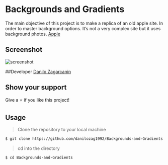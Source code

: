 # Backgrounds and Gradients
The main objective of this project is to make a replica of an old apple site.
In order to master background options.
It’s not a very complex site but it uses background photos.
[Apple](https://web.archive.org/web/20140301004610/http://www.apple.com/)

## Screenshot

![screenshot](https://raw.githubusercontent.com/kobiyoyo/Building-with-Backgrounds-and-Gradients/master/images/screenshotj.png) 

##Developer
[Danilo Zagarcanin ](https://github.com/danilozag1992)

## Show your support

Give a ⭐️ if you like this project!

## Usage

> Clone the repository to your local machine

```sh
$ git clone https://github.com/danilozag1992/Backgrounds-and-Gradients.git
```
> cd into the directory

```sh
$ cd Backgrounds-and-Gradients
```
